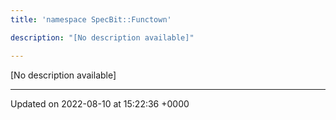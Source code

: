 ```yaml
---
title: 'namespace SpecBit::Functown'

description: "[No description available]"

---
```







[No description available]






-------------------------------

Updated on 2022-08-10 at 15:22:36 +0000